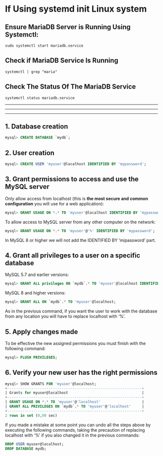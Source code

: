 

# If Using systemd init Linux system
## Ensure MariaDB Server is Running Using Systemctl:
~~~console
sudo systemctl start mariadb.service
~~~

## Check if MariaDB Service Is Running
~~~console
systemctl | grep "maria"
~~~

## Check The Status Of The MariaDB Service
~~~console
systemctl status mariadb.service
~~~
---
---
---
## 1. Database creation
```sql
mysql> CREATE DATABASE `mydb`;
```
## 2. User creation
```sql
mysql> CREATE USER 'myuser'@localhost IDENTIFIED BY 'mypassword';
```
## 3. Grant permissions to access and use the MySQL server
Only allow access from localhost (this is **the most secure and common configuration** you will use for a web application):
```sql
mysql> GRANT USAGE ON *.* TO 'myuser'@localhost IDENTIFIED BY 'mypassword';
```
To allow access to MySQL server from any other computer on the network:
```sql
mysql> GRANT USAGE ON *.* TO 'myuser'@'%' IDENTIFIED BY 'mypassword';
```
In MySQL 8 or higher we will not add the IDENTIFIED BY ‘mipassword’ part.
## 4. Grant all privileges to a user on a specific database
MySQL 5.7 and earlier versions:
```sql
mysql> GRANT ALL privileges ON `mydb`.* TO 'myuser'@localhost IDENTIFIED BY 'mypassword';
```
MySQL 8 and higher versions:
```sql
mysql> GRANT ALL ON `mydb`.* TO 'myuser'@localhost;
```
As in the previous command, if you want the user to work with the database from any location you will have to replace localhost with ‘%’.
## 5. Apply changes made
To be effective the new assigned permissions you must finish with the following command:
```sql
mysql> FLUSH PRIVILEGES;
```
## 6. Verify your new user has the right permissions
```sql
mysql> SHOW GRANTS FOR 'myuser'@localhost;     
+--------------------------------------------------------------+ 
| Grants for myuser@localhost                                  | 
+--------------------------------------------------------------+ 
| GRANT USAGE ON *.* TO 'myuser'@'localhost'                   | 
| GRANT ALL PRIVILEGES ON `mydb`.* TO 'myuser'@'localhost'     | 
+--------------------------------------------------------------+ 
2 rows in set (0,00 sec)
```
If you made a mistake at some point you can undo all the steps above by executing the following commands, taking the precaution of replacing localhost with ‘%’ if you also changed it in the previous commands:
```sql
DROP USER myuser@localhost;
DROP DATABASE mydb;
```
